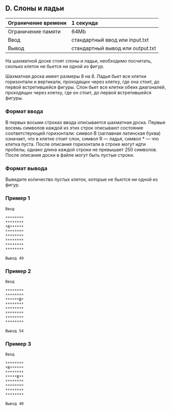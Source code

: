 ## D. Слоны и ладьи
Ограничение времени | 1 секунда
:-|:-
Ограничение памяти | 64Mb
Ввод | стандартный ввод или input.txt
Вывод | стандартный вывод или output.txt

На шахматной доске стоят слоны и ладьи, необходимо посчитать, сколько клеток не бьется ни одной из фигур.

Шахматная доска имеет размеры 8 на 8. Ладья бьет все клетки горизонтали и вертикали, проходящих через клетку, где она стоит, до первой встретившейся фигуры. Слон бьет все клетки обеих диагоналей, проходящих через клетку, где он стоит, до первой встретившейся фигуры.

### Формат ввода
В первых восьми строках ввода описывается шахматная доска. Первые восемь символов каждой из этих строк описывают состояние соответствующей горизонтали: символ B (заглавная латинская буква) означает, что в клетке стоит слон, символ R — ладья, символ * — что клетка пуста. После описания горизонтали в строке могут идти пробелы, однако длина каждой строки не превышает 250 символов. После описания доски в файле могут быть пустые строки.

### Формат вывода
Выведите количество пустых клеток, которые не бьются ни одной из фигур.

### Пример 1
```
Ввод

********
********
*R******
********
********
********
********
********

Вывод 49
```

### Пример 2
```
Ввод

********
********
******B*
********
********
********
********
********

Вывод 54
```

### Пример 3
```
Ввод

********
*R******
********
*****B**
********
********
********
********

Вывод 40 
```
